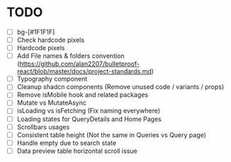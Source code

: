 # TODO

- [ ] bg-[#1F1F1F]
- [ ] Check hardcode pixels
- [ ] Hardcode pixels
- [ ] Add File names & folders convention (https://github.com/alan2207/bulletproof-react/blob/master/docs/project-standards.md)
- [ ] Typography component
- [ ] Cleanup shadcn components (Remove unused code / variants / props)
- [ ] Remove isMobile hook and related packages
- [ ] Mutate vs MutateAsync
- [ ] isLoading vs isFetching (Fix naming everywhere)
- [ ] Loading states for QueryDetails and Home Pages
- [ ] Scrollbars usages
- [ ] Consistent table height (Not the same in Queries vs Query page)
- [ ] Handle empty due to search state
- [ ] Data preview table horizontal scroll issue
